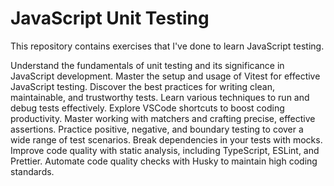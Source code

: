 # JavaScript Unit Testing

This repository contains exercises that I've done to learn JavaScript testing.

Understand the fundamentals of unit testing and its significance in JavaScript development.
Master the setup and usage of Vitest for effective JavaScript testing.
Discover the best practices for writing clean, maintainable, and trustworthy tests.
Learn various techniques to run and debug tests effectively.
Explore VSCode shortcuts to boost coding productivity.
Master working with matchers and crafting precise, effective assertions.
Practice positive, negative, and boundary testing to cover a wide range of test scenarios.
Break dependencies in your tests with mocks.
Improve code quality with static analysis, including TypeScript, ESLint, and Prettier.
Automate code quality checks with Husky to maintain high coding standards.
